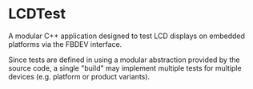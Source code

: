 # LCDTest
A modular C++ application designed to test LCD displays on embedded platforms via the FBDEV interface.

Since tests are defined in using a modular abstraction provided by the source code, a single "build" may implement multiple tests for multiple devices (e.g. platform or product variants).


